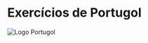 # Exercícios de Portugol

![Logo Portugol](https://github.com/stallone-dev/exercicios_portugol_2022/blob/master/z_imagens/LogoPortugol.png)